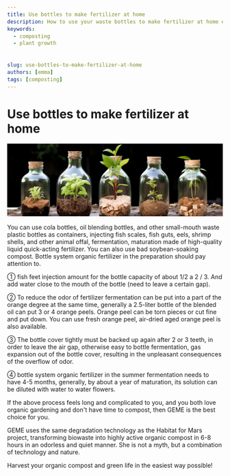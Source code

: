 ```yaml
---
title: Use bottles to make fertilizer at home
description: How to use your waste bottles to make fertilizer at home easily
keywords:
  - composting
  - plant growth


slug: use-bottles-to-make-fertilizer-at-home
authors: [emma]
tags: [composting]
---
```


# Use bottles to make fertilizer at home


![](./img/img.png)

You can use cola bottles, oil blending bottles, and other small-mouth waste plastic bottles as containers, 
injecting fish scales, fish guts, eels, shrimp shells, and other animal offal, fermentation, maturation made of 
high-quality liquid quick-acting fertilizer. You can also use bad soybean-soaking compost. Bottle system organic 
fertilizer in the preparation should pay attention to.
<!-- truncate -->
① fish feet injection amount for the bottle capacity of about 1/2 a 2 / 3. And add water close to the mouth of the 
bottle (need to leave a certain gap).

② To reduce the odor of fertilizer fermentation can be put into a part of the orange degree at the same time, generally 
a 2.5-liter bottle of the blended oil can put 3 or 4 orange peels. Orange peel can be torn pieces or cut fine and put 
down. You can use fresh orange peel, air-dried aged orange peel is also available.

③ The bottle cover tightly must be backed up again after 2 or 3 teeth, in order to leave the air gap, otherwise easy to 
bottle fermentation, gas expansion out of the bottle cover, resulting in the unpleasant consequences of the overflow of 
odor.

④ bottle system organic fertilizer in the summer fermentation needs to have 4-5 months, generally, by about a year of 
maturation, its solution can be diluted with water to water flowers.

If the above process feels long and complicated to you, and you both love organic gardening and don't have time to 
compost, then GEME is the best choice for you.

GEME uses the same degradation technology as the Habitat for Mars project, transforming biowaste into highly active 
organic compost in 6-8 hours in an odorless and quiet manner. She is not a myth, but a combination of technology and 
nature.

Harvest your organic compost and green life in the easiest way possible!
